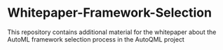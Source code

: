 # Whitepaper-Framework-Selection
This repository contains additional material for the whitepaper about the AutoML framework selection process in the AutoQML project
